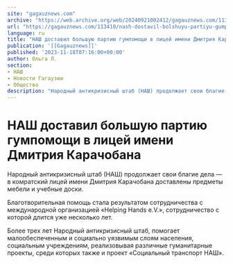 ```yaml
---
site: "gagauznews.com"
archive: "https://web.archive.org/web/20240921002412/gagauznews.com/113410/nash-dostavil-bolshuyu-partiyu-gumpomoshhi-v-litsej-imeni-dmitriya-karachobana.html"
url: "https://gagauznews.com/113410/nash-dostavil-bolshuyu-partiyu-gumpomoshhi-v-litsej-imeni-dmitriya-karachobana.html"
language: ru
title: "НАШ доставил большую партию гумпомощи в лицей имени Дмитрия Карачобана"
publication: '[[Gagauznews]]'
published: '2023-11-18T07:16:00+00:00'
author: Ольга Л.
section:
- НАШ
- Новости Гагаузии
- Общество
description: "Народный антикризисный штаб (НАШ) продолжает свои благие дела — в комратский лицей имени Дмитрия Карачобана доставлены предметы мебели и учебные доски. Благотворительная помощь стала результатом сотрудничества с международной организацией «Helping Hands e.V.», сотрудничество с которой длится уже несколько лет. Более трех лет Народный антикризисный штаб, помогает малообеспеченным и социально уязвимым слоям населения, социальным учреждениям, реализовывая различные гуманитарные проекты, среди которых также и проект «Социальный транспорт НАШ»."
---
```


# НАШ доставил большую партию гумпомощи в лицей имени Дмитрия Карачобана

Народный антикризисный штаб (НАШ) продолжает свои благие дела — в комратский лицей имени Дмитрия Карачобана доставлены предметы мебели и учебные доски.

Благотворительная помощь стала результатом сотрудничества с международной организацией «Helping Hands e.V.», сотрудничество с которой длится уже несколько лет.

Более трех лет Народный антикризисный штаб, помогает малообеспеченным и социально уязвимым слоям населения, социальным учреждениям, реализовывая различные гуманитарные проекты, среди которых также и проект «Социальный транспорт НАШ».